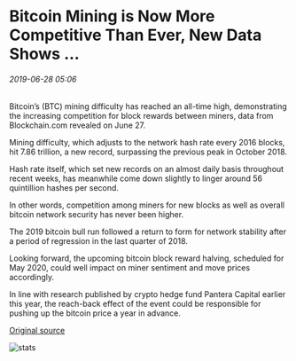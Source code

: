 # Bitcoin Mining is Now More Competitive Than Ever, New Data Shows ...

###### 2019-06-28 05:06

Bitcoin’s (BTC) mining difficulty has reached an all-time high, demonstrating the increasing competition for block rewards between miners, data from Blockchain.com revealed on June 27.

Mining difficulty, which adjusts to the network hash rate every 2016 blocks, hit 7.86 trillion, a new record, surpassing the previous peak in October 2018.

Hash rate itself, which set new records on an almost daily basis throughout recent weeks, has meanwhile come down slightly to linger around 56 quintillion hashes per second.

In other words, competition among miners for new blocks as well as overall bitcoin network security has never been higher.

The 2019 bitcoin bull run followed a return to form for network stability after a period of regression in the last quarter of 2018.

Looking forward, the upcoming bitcoin block reward halving, scheduled for May 2020, could well impact on miner sentiment and move prices accordingly.

In line with research published by crypto hedge fund Pantera Capital earlier this year, the reach-back effect of the event could be responsible for pushing up the bitcoin price a year in advance.

[Original source](https://cointelegraph.com/news/bitcoin-mining-is-now-more-competitive-than-ever-new-data-shows)

![stats](https://c.statcounter.com/11760860/0/a89fa40b/1/ "stats")